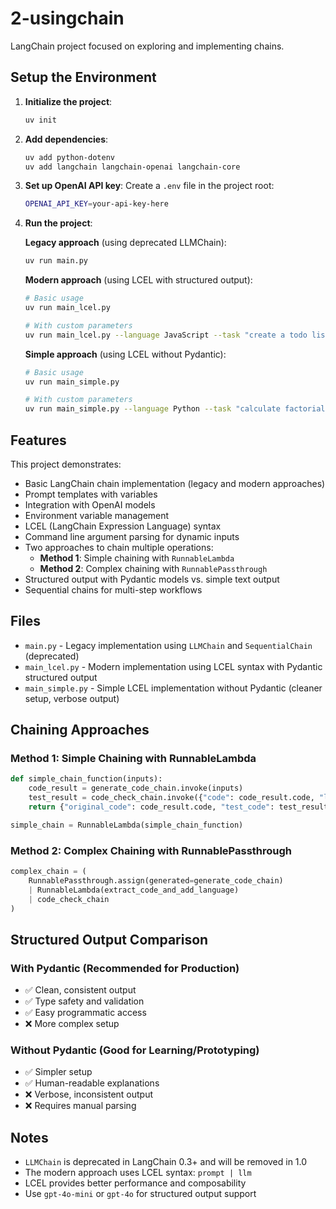 # 2-usingchain

LangChain project focused on exploring and implementing chains.

## Setup the Environment

1. **Initialize the project**:
   ```bash
   uv init
   ```

2. **Add dependencies**:
   ```bash
   uv add python-dotenv
   uv add langchain langchain-openai langchain-core
   ```

3. **Set up OpenAI API key**:
   Create a `.env` file in the project root:
   ```bash
   OPENAI_API_KEY=your-api-key-here
   ```

4. **Run the project**:
   
   **Legacy approach** (using deprecated LLMChain):
   ```bash
   uv run main.py
   ```
   
   **Modern approach** (using LCEL with structured output):
   ```bash
   # Basic usage
   uv run main_lcel.py
   
   # With custom parameters
   uv run main_lcel.py --language JavaScript --task "create a todo list"
   ```
   
   **Simple approach** (using LCEL without Pydantic):
   ```bash
   # Basic usage
   uv run main_simple.py
   
   # With custom parameters
   uv run main_simple.py --language Python --task "calculate factorial"
   ```

## Features

This project demonstrates:
- Basic LangChain chain implementation (legacy and modern approaches)
- Prompt templates with variables
- Integration with OpenAI models
- Environment variable management
- LCEL (LangChain Expression Language) syntax
- Command line argument parsing for dynamic inputs
- Two approaches to chain multiple operations:
  - **Method 1**: Simple chaining with `RunnableLambda`
  - **Method 2**: Complex chaining with `RunnablePassthrough`
- Structured output with Pydantic models vs. simple text output
- Sequential chains for multi-step workflows

## Files

- `main.py` - Legacy implementation using `LLMChain` and `SequentialChain` (deprecated)
- `main_lcel.py` - Modern implementation using LCEL syntax with Pydantic structured output
- `main_simple.py` - Simple LCEL implementation without Pydantic (cleaner setup, verbose output)

## Chaining Approaches

### Method 1: Simple Chaining with RunnableLambda
```python
def simple_chain_function(inputs):
    code_result = generate_code_chain.invoke(inputs)
    test_result = code_check_chain.invoke({"code": code_result.code, "language": inputs["language"]})
    return {"original_code": code_result.code, "test_code": test_result.final_code}

simple_chain = RunnableLambda(simple_chain_function)
```

### Method 2: Complex Chaining with RunnablePassthrough
```python
complex_chain = (
    RunnablePassthrough.assign(generated=generate_code_chain)
    | RunnableLambda(extract_code_and_add_language)
    | code_check_chain
)
```

## Structured Output Comparison

### With Pydantic (Recommended for Production)
- ✅ Clean, consistent output
- ✅ Type safety and validation
- ✅ Easy programmatic access
- ❌ More complex setup

### Without Pydantic (Good for Learning/Prototyping)
- ✅ Simpler setup
- ✅ Human-readable explanations
- ❌ Verbose, inconsistent output
- ❌ Requires manual parsing

## Notes

- `LLMChain` is deprecated in LangChain 0.3+ and will be removed in 1.0
- The modern approach uses LCEL syntax: `prompt | llm`
- LCEL provides better performance and composability
- Use `gpt-4o-mini` or `gpt-4o` for structured output support 